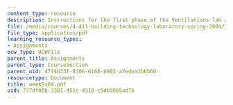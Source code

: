 ```yaml
---
content_type: resource
description: Instructions for the first phase of the Ventilations lab assignment.
file: /media/courses/4-411-building-technology-laboratory-spring-2004/777dfb6b3381451c4318c54b9865ad76_week5s04.pdf
file_type: application/pdf
learning_resource_types:
- Assignments
ocw_type: OCWFile
parent_title: Assignments
parent_type: CourseSection
parent_uid: 47f4033f-8306-6168-0902-a7edea3b6b60
resourcetype: Document
title: week5s04.pdf
uid: 777dfb6b-3381-451c-4318-c54b9865ad76
---
```

